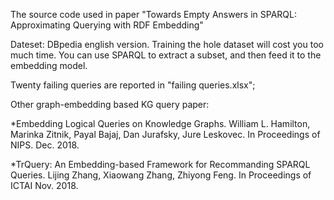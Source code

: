 The source code used in paper "Towards Empty Answers in SPARQL: Approximating Querying with RDF Embedding"

Dateset: DBpedia english version. Training the hole dataset will cost you too much time. You can use SPARQL to extract a subset, and then feed it to the embedding model.

Twenty failing queries are reported in "failing queries.xlsx";

Other graph-embedding based KG query paper:

*Embedding Logical Queries on Knowledge Graphs. William L. Hamilton, Marinka Zitnik, Payal Bajaj, Dan Jurafsky, Jure Leskovec. In Proceedings of NIPS. Dec. 2018. 

*TrQuery: An Embedding-based Framework for Recommanding SPARQL Queries. 	Lijing Zhang, Xiaowang Zhang, Zhiyong Feng. In Proceedings of ICTAI Nov. 2018.
